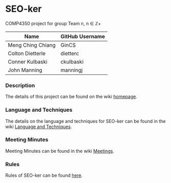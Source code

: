 # SEO-ker
COMP4350 project for group Team n, n ∈ ℤ+

| Name | GitHub Username 
| --- | --- 
| Meng Ching Chiang | GinCS 
| Colton Dietterle | dietterc
| Conner Kulbaski | ckulbaski
| John Manning | manningj

### Description
The details of this project can be found on the wiki [homepage](https://github.com/dietterc/SEO-ker/wiki).

### Language and Techniques
The details on the language and techniques for SEO-ker can be found in the wiki [Language and Techniques](https://github.com/dietterc/SEO-ker/wiki/Language-and-Techniques).

### Meeting Minutes
Meeting Minutes can be found in the wiki [Meetings](https://github.com/dietterc/SEO-ker/wiki/Meetings).

### Rules
Rules of SEO-ker can be found [here](https://github.com/dietterc/SEO-ker/wiki/Rules).
